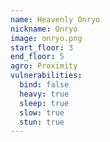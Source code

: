 ```yaml
---
name: Heavenly Onryo
nickname: Onryo
image: onryo.png
start_floor: 3
end_floor: 5
agro: Proximity
vulnerabilities:
  bind: false
  heavy: true
  sleep: true
  slow: true
  stun: true
---
```

